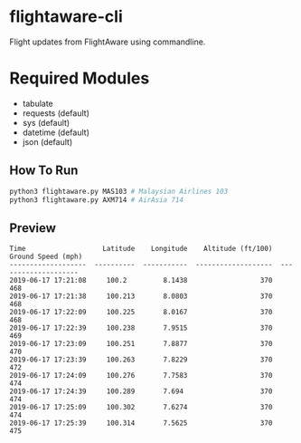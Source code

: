 # flightaware-cli

Flight updates from FlightAware using commandline.

# Required Modules

* tabulate
* requests (default)
* sys (default)
* datetime (default)
* json (default)

## How To Run

```bash
python3 flightaware.py MAS103 # Malaysian Airlines 103
python3 flightaware.py AXM714 # AirAsia 714
```

## Preview

```
Time                   Latitude    Longitude    Altitude (ft/100)    Ground Speed (mph)
-------------------  ----------  -----------  -------------------  --------------------
2019-06-17 17:21:08     100.2         8.1438                  370                   468
2019-06-17 17:21:38     100.213       8.0803                  370                   468
2019-06-17 17:22:09     100.225       8.0167                  370                   468
2019-06-17 17:22:39     100.238       7.9515                  370                   469
2019-06-17 17:23:09     100.251       7.8877                  370                   470
2019-06-17 17:23:39     100.263       7.8229                  370                   472
2019-06-17 17:24:09     100.276       7.7583                  370                   474
2019-06-17 17:24:39     100.289       7.694                   370                   474
2019-06-17 17:25:09     100.302       7.6274                  370                   474
2019-06-17 17:25:39     100.314       7.5625                  370                   475
```
